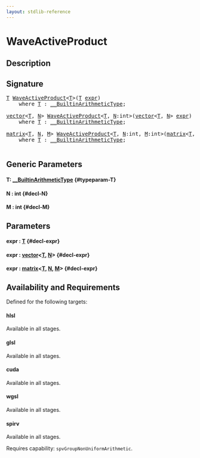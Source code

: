 ```yaml
---
layout: stdlib-reference
---
```


# WaveActiveProduct

## Description





## Signature 

<pre>
<a href="/stdlib-reference/global-decls/waveactiveproduct-04a#typeparam-T" class="code_type">T</a> <a href="/stdlib-reference/global-decls/waveactiveproduct-04a">WaveActiveProduct</a>&lt;<a href="/stdlib-reference/global-decls/waveactiveproduct-04a#typeparam-T" class="code_type">T</a>&gt;(<a href="/stdlib-reference/global-decls/waveactiveproduct-04a#typeparam-T" class="code_type">T</a> <a href="/stdlib-reference/global-decls/waveactiveproduct-04a#decl-expr" class="code_param">expr</a>)
    <span class='code_keyword'>where</span> <a href="/stdlib-reference/global-decls/waveactiveproduct-04a#typeparam-T" class="code_type">T</a> : <a href="/stdlib-reference/interfaces/0_builtinarithmetictype-029j/index" class="code_type">__BuiltinArithmeticType</a>;

<a href="/stdlib-reference/types/vector/index" class="code_type">vector</a>&lt;<a href="/stdlib-reference/global-decls/waveactiveproduct-04a#typeparam-T" class="code_type">T</a>, <a href="/stdlib-reference/global-decls/waveactiveproduct-04a#decl-N" class="code_var">N</a>&gt; <a href="/stdlib-reference/global-decls/waveactiveproduct-04a">WaveActiveProduct</a>&lt;<a href="/stdlib-reference/global-decls/waveactiveproduct-04a#typeparam-T" class="code_type">T</a>, <a href="/stdlib-reference/global-decls/waveactiveproduct-04a#decl-N" class="code_var">N</a>:<span class="code_keyword">int</span>&gt;(<a href="/stdlib-reference/types/vector/index" class="code_type">vector</a>&lt;<a href="/stdlib-reference/global-decls/waveactiveproduct-04a#typeparam-T" class="code_type">T</a>, <a href="/stdlib-reference/global-decls/waveactiveproduct-04a#decl-N" class="code_var">N</a>&gt; <a href="/stdlib-reference/global-decls/waveactiveproduct-04a#decl-expr" class="code_param">expr</a>)
    <span class='code_keyword'>where</span> <a href="/stdlib-reference/global-decls/waveactiveproduct-04a#typeparam-T" class="code_type">T</a> : <a href="/stdlib-reference/interfaces/0_builtinarithmetictype-029j/index" class="code_type">__BuiltinArithmeticType</a>;

<a href="/stdlib-reference/types/matrix/index" class="code_type">matrix</a>&lt;<a href="/stdlib-reference/global-decls/waveactiveproduct-04a#typeparam-T" class="code_type">T</a>, <a href="/stdlib-reference/global-decls/waveactiveproduct-04a#decl-N" class="code_var">N</a>, <a href="/stdlib-reference/global-decls/waveactiveproduct-04a#decl-M" class="code_var">M</a>&gt; <a href="/stdlib-reference/global-decls/waveactiveproduct-04a">WaveActiveProduct</a>&lt;<a href="/stdlib-reference/global-decls/waveactiveproduct-04a#typeparam-T" class="code_type">T</a>, <a href="/stdlib-reference/global-decls/waveactiveproduct-04a#decl-N" class="code_var">N</a>:<span class="code_keyword">int</span>, <a href="/stdlib-reference/global-decls/waveactiveproduct-04a#decl-M" class="code_var">M</a>:<span class="code_keyword">int</span>&gt;(<a href="/stdlib-reference/types/matrix/index" class="code_type">matrix</a>&lt;<a href="/stdlib-reference/global-decls/waveactiveproduct-04a#typeparam-T" class="code_type">T</a>, <a href="/stdlib-reference/global-decls/waveactiveproduct-04a#decl-N" class="code_var">N</a>, <a href="/stdlib-reference/global-decls/waveactiveproduct-04a#decl-M" class="code_var">M</a>&gt; <a href="/stdlib-reference/global-decls/waveactiveproduct-04a#decl-expr" class="code_param">expr</a>)
    <span class='code_keyword'>where</span> <a href="/stdlib-reference/global-decls/waveactiveproduct-04a#typeparam-T" class="code_type">T</a> : <a href="/stdlib-reference/interfaces/0_builtinarithmetictype-029j/index" class="code_type">__BuiltinArithmeticType</a>;

</pre>

## Generic Parameters

#### T: [\_\_BuiltinArithmeticType](/stdlib-reference/interfaces/0_builtinarithmetictype-029j/index) {#typeparam-T}
#### N  : int {#decl-N}
#### M  : int {#decl-M}

## Parameters

#### expr  : [T](/stdlib-reference/global-decls/waveactiveproduct-04a#typeparam-T) {#decl-expr}
#### expr  : [vector](/stdlib-reference/types/vector/index)\<[T](/stdlib-reference/types/vector/index#typeparam-T), [N](/stdlib-reference/types/vector/index#decl-N)\> {#decl-expr}
#### expr  : [matrix](/stdlib-reference/types/matrix/index)\<[T](/stdlib-reference/types/matrix/t-0), [N](/stdlib-reference/types/matrix/index#decl-N), [M](/stdlib-reference/types/matrix/index#decl-M)\> {#decl-expr}

## Availability and Requirements

Defined for the following targets:

#### hlsl
Available in all stages.

#### glsl
Available in all stages.

#### cuda
Available in all stages.

#### wgsl
Available in all stages.

#### spirv
Available in all stages.

Requires capability: `spvGroupNonUniformArithmetic`.


